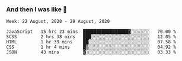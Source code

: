  ### And then I was like 🥱
<!--
**Mat2ja/Mat2ja** is a ✨ _special_ ✨ repository because its `README.md` (this file) appears on your GitHub profile.

Here are some ideas to get you started:

- 🔭 I’m currently working on ...
- 🌱 I’m currently learning ...
- 👯 I’m looking to collaborate on ...
- 🤔 I’m looking for help with ...
- 💬 Ask me about ...
- 📫 How to reach me: ...
- 😄 Pronouns: ...
- ⚡ Fun fact: ...
-->

<!--START_SECTION:waka-->
```text
Week: 22 August, 2020 - 29 August, 2020

JavaScript   15 hrs 23 mins  █████████████████▓░░░░░░░   70.00 % 
SCSS         2 hrs 38 mins   ███░░░░░░░░░░░░░░░░░░░░░░   12.05 % 
HTML         1 hr 39 mins    ██░░░░░░░░░░░░░░░░░░░░░░░   07.58 % 
CSS          1 hr 4 mins     █▒░░░░░░░░░░░░░░░░░░░░░░░   04.92 % 
JSON         43 mins         ▓░░░░░░░░░░░░░░░░░░░░░░░░   03.33 % 
```
<!--END_SECTION:waka-->
